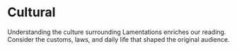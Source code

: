 # Cultural

Understanding the culture surrounding Lamentations enriches our reading. Consider the customs, laws, and daily life that shaped the original audience.

